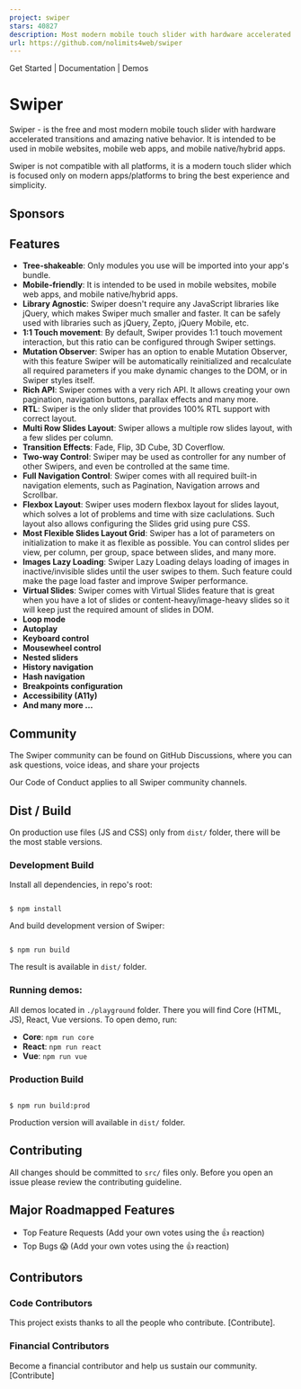 ```yaml
---
project: swiper
stars: 40827
description: Most modern mobile touch slider with hardware accelerated transitions
url: https://github.com/nolimits4web/swiper
---
```


Get Started | Documentation | Demos

Swiper
======

Swiper - is the free and most modern mobile touch slider with hardware accelerated transitions and amazing native behavior. It is intended to be used in mobile websites, mobile web apps, and mobile native/hybrid apps.

Swiper is not compatible with all platforms, it is a modern touch slider which is focused only on modern apps/platforms to bring the best experience and simplicity.

Sponsors
--------

Features
--------

-   **Tree-shakeable**: Only modules you use will be imported into your app's bundle.
-   **Mobile-friendly**: It is intended to be used in mobile websites, mobile web apps, and mobile native/hybrid apps.
-   **Library Agnostic**: Swiper doesn't require any JavaScript libraries like jQuery, which makes Swiper much smaller and faster. It can be safely used with libraries such as jQuery, Zepto, jQuery Mobile, etc.
-   **1:1 Touch movement**: By default, Swiper provides 1:1 touch movement interaction, but this ratio can be configured through Swiper settings.
-   **Mutation Observer**: Swiper has an option to enable Mutation Observer, with this feature Swiper will be automatically reinitialized and recalculate all required parameters if you make dynamic changes to the DOM, or in Swiper styles itself.
-   **Rich API**: Swiper comes with a very rich API. It allows creating your own pagination, navigation buttons, parallax effects and many more.
-   **RTL**: Swiper is the only slider that provides 100% RTL support with correct layout.
-   **Multi Row Slides Layout**: Swiper allows a multiple row slides layout, with a few slides per column.
-   **Transition Effects**: Fade, Flip, 3D Cube, 3D Coverflow.
-   **Two-way Control**: Swiper may be used as controller for any number of other Swipers, and even be controlled at the same time.
-   **Full Navigation Control**: Swiper comes with all required built-in navigation elements, such as Pagination, Navigation arrows and Scrollbar.
-   **Flexbox Layout**: Swiper uses modern flexbox layout for slides layout, which solves a lot of problems and time with size caclulations. Such layout also allows configuring the Slides grid using pure CSS.
-   **Most Flexible Slides Layout Grid**: Swiper has a lot of parameters on initialization to make it as flexible as possible. You can control slides per view, per column, per group, space between slides, and many more.
-   **Images Lazy Loading**: Swiper Lazy Loading delays loading of images in inactive/invisible slides until the user swipes to them. Such feature could make the page load faster and improve Swiper performance.
-   **Virtual Slides**: Swiper comes with Virtual Slides feature that is great when you have a lot of slides or content-heavy/image-heavy slides so it will keep just the required amount of slides in DOM.
-   **Loop mode**
-   **Autoplay**
-   **Keyboard control**
-   **Mousewheel control**
-   **Nested sliders**
-   **History navigation**
-   **Hash navigation**
-   **Breakpoints configuration**
-   **Accessibility (A11y)**
-   **And many more ...**

Community
---------

The Swiper community can be found on GitHub Discussions, where you can ask questions, voice ideas, and share your projects

Our Code of Conduct applies to all Swiper community channels.

Dist / Build
------------

On production use files (JS and CSS) only from `dist/` folder, there will be the most stable versions.

### Development Build

Install all dependencies, in repo's root:

```

$ npm install

```

And build development version of Swiper:

```

$ npm run build

```

The result is available in `dist/` folder.

### Running demos:

All demos located in `./playground` folder. There you will find Core (HTML, JS), React, Vue versions. To open demo, run:

-   **Core**: `npm run core`
-   **React**: `npm run react`
-   **Vue**: `npm run vue`

### Production Build

```

$ npm run build:prod

```

Production version will available in `dist/` folder.

Contributing
------------

All changes should be committed to `src/` files only. Before you open an issue please review the contributing guideline.

Major Roadmapped Features
-------------------------

-   Top Feature Requests (Add your own votes using the 👍 reaction)
-   Top Bugs 😱 (Add your own votes using the 👍 reaction)

Contributors
------------

### Code Contributors

This project exists thanks to all the people who contribute. \[Contribute\].

### Financial Contributors

Become a financial contributor and help us sustain our community. \[Contribute\]
